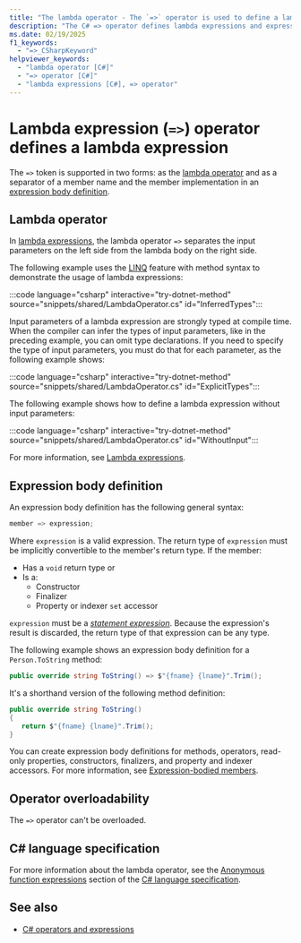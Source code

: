```yaml
---
title: "The lambda operator - The `=>` operator is used to define a lambda expression"
description: "The C# => operator defines lambda expressions and expression bodied members. Lambda expressions define a block of code used as data."
ms.date: 02/19/2025
f1_keywords: 
  - "=>_CSharpKeyword"
helpviewer_keywords: 
  - "lambda operator [C#]"
  - "=> operator [C#]"
  - "lambda expressions [C#], => operator"
---
```

# Lambda expression (`=>`) operator defines a lambda expression

The `=>` token is supported in two forms: as the [lambda operator](#lambda-operator) and as a separator of a member name and the member implementation in an [expression body definition](#expression-body-definition).

## Lambda operator

In [lambda expressions](lambda-expressions.md), the lambda operator `=>` separates the input parameters on the left side from the lambda body on the right side.

The following example uses the [LINQ](../../linq/index.md) feature with method syntax to demonstrate the usage of lambda expressions:

:::code language="csharp" interactive="try-dotnet-method" source="snippets/shared/LambdaOperator.cs" id="InferredTypes":::

Input parameters of a lambda expression are strongly typed at compile time. When the compiler can infer the types of input parameters, like in the preceding example, you can omit type declarations. If you need to specify the type of input parameters, you must do that for each parameter, as the following example shows:

:::code language="csharp" interactive="try-dotnet-method" source="snippets/shared/LambdaOperator.cs" id="ExplicitTypes":::

The following example shows how to define a lambda expression without input parameters:

:::code language="csharp" interactive="try-dotnet-method" source="snippets/shared/LambdaOperator.cs" id="WithoutInput":::

For more information, see [Lambda expressions](lambda-expressions.md).

## Expression body definition

An expression body definition has the following general syntax:

```csharp
member => expression;
```

Where `expression` is a valid expression. The return type of `expression` must be implicitly convertible to the member's return type. If the member:

- Has a `void` return type or
- Is a:
  - Constructor
  - Finalizer
  - Property or indexer `set` accessor

`expression` must be a [*statement expression*](~/_csharpstandard/standard/statements.md#137-expression-statements). Because the expression's result is discarded, the return type of that expression can be any type.

The following example shows an expression body definition for a `Person.ToString` method:

```csharp
public override string ToString() => $"{fname} {lname}".Trim();
```

It's a shorthand version of the following method definition:

```csharp
public override string ToString()
{
   return $"{fname} {lname}".Trim();
}
```

You can create expression body definitions for methods, operators, read-only properties, constructors, finalizers, and property and indexer accessors. For more information, see [Expression-bodied members](../../programming-guide/statements-expressions-operators/expression-bodied-members.md).

## Operator overloadability

The `=>` operator can't be overloaded.

## C# language specification

For more information about the lambda operator, see the [Anonymous function expressions](~/_csharpstandard/standard/expressions.md#1221-anonymous-function-expressions) section of the [C# language specification](~/_csharpstandard/standard/README.md).

## See also

- [C# operators and expressions](index.md)
